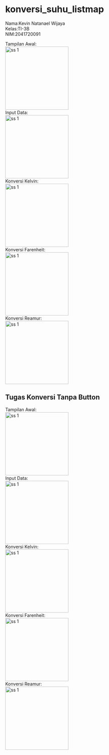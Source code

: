 # konversi_suhu_listmap

Nama:Kevin Natanael Wijaya  
Kelas:TI-3B  
NIM:2041720091  
  
Tampilan Awal:  
<img src="ss/awal.jpeg" alt="ss 1" style="width:200px;"/>  
Input Data:  
<img src="ss/input.jpeg" alt="ss 1" style="width:200px;"/>  
Konversi Kelvin:  
<img src="ss/kelvin.jpeg" alt="ss 1" style="width:200px;"/>  
Konversi Farenheit:  
<img src="ss/farenheit.jpeg" alt="ss 1" style="width:200px;"/>  
Konversi Reamur:  
<img src="ss/reamur.jpeg" alt="ss 1" style="width:200px;"/>  

## Tugas Konversi Tanpa Button  
  
Tampilan Awal:  
<img src="ss/awal2.jpeg" alt="ss 1" style="width:200px;"/>  
Input Data:  
<img src="ss/input2.jpeg" alt="ss 1" style="width:200px;"/>  
Konversi Kelvin:  
<img src="ss/kelvin2.jpeg" alt="ss 1" style="width:200px;"/>  
Konversi Farenheit:  
<img src="ss/farenheit2.jpeg" alt="ss 1" style="width:200px;"/>  
Konversi Reamur:  
<img src="ss/reamur2.jpeg" alt="ss 1" style="width:200px;"/>  
